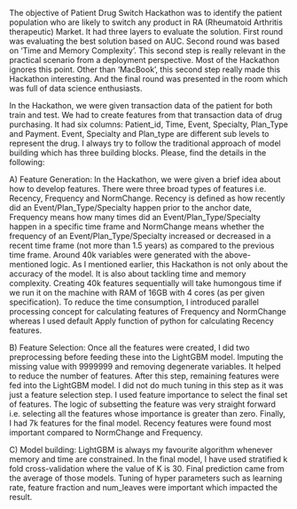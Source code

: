 The objective of Patient Drug Switch Hackathon was to identify the patient population who are likely to switch any product in RA (Rheumatoid Arthritis therapeutic) Market. It had three layers to evaluate the solution. First round was evaluating the best solution based on AUC. Second round was based on ‘Time and Memory Complexity’. This second step is really relevant in the practical scenario from a deployment perspective. Most of the Hackathon ignores this point. Other than ‘MacBook’, this second step really made this Hackathon interesting. And the final round was presented in the room which was full of data science enthusiasts. 

In the Hackathon, we were given transaction data of the patient for both train and test. We had to create features from that transaction data of drug purchasing. It had six columns: Patient_id, Time, Event, Specialty, Plan_Type and Payment. Event, Specialty and Plan_type are different sub levels to represent the drug. I always try to follow the traditional approach of model building which has three building blocks. Please, find the details in the following:

A) Feature Generation:
In the Hackathon, we were given a brief idea about how to develop features. There were three broad types of features i.e. Recency, Frequency and NormChange. Recency is defined as how recently did an Event/Plan_Type/Specialty happen prior to the anchor date, Frequency means how many times did an Event/Plan_Type/Specialty happen in a specific time frame and NormChange means whether the frequency of an Event/Plan_Type/Specialty increased or decreased in a recent time frame (not more than 1.5 years) as compared to the previous time frame. Around 40k variables were generated with the above-mentioned logic. As I mentioned earlier, this Hackathon is not only about the accuracy of the model. It is also about tackling time and memory complexity. Creating 40k features sequentially will take humongous time if we run it on the machine with RAM of 16GB with 4 cores (as per given specification). To reduce the time consumption, I introduced parallel processing concept for calculating features of Frequency and NormChange whereas I used default Apply function of python for calculating Recency features. 

B) Feature Selection:
Once all the features were created, I did two preprocessing before feeding these into the LightGBM model. Imputing the missing value with 9999999 and removing degenerate variables. It helped to reduce the number of features. After this step, remaining features were fed into the LightGBM model. I did not do much tuning in this step as it was just a feature selection step. I used feature importance to select the final set of features. The logic of subsetting the feature was very straight forward i.e. selecting all the features whose importance is greater than zero. Finally, I had 7k features for the final model. Recency features were found most important compared to NormChange and Frequency.

C) Model building:
LightGBM is always my favourite algorithm whenever memory and time are constrained. In the final model, I have used stratified k fold cross-validation where the value of K is 30. Final prediction came from the average of those models. Tuning of hyper parameters such as learning rate, feature fraction and num_leaves were important which impacted the result.
